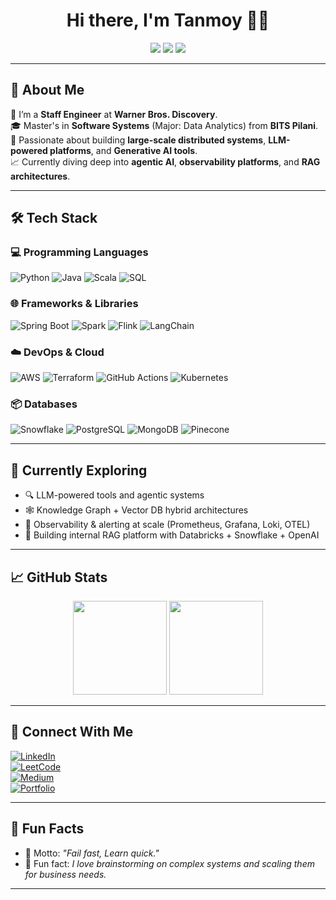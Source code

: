 <h1 align="center">Hi there, I'm Tanmoy 👨‍💻</h1>

<p align="center">
  <img src="https://img.shields.io/badge/Staff%20Engineer-Warner%20Bros.%20Discovery-blueviolet" />
  <img src="https://img.shields.io/badge/BITS%20Pilani-Masters%20in%20Software%20Systems-%231E90FF" />
  <img src="https://img.shields.io/badge/Distributed%20Systems%20|%20GenAI%20|%20LLM-%20Enthusiast-%234B0082" />
</p>

---

## 🚀 About Me

🔬 I’m a **Staff Engineer** at **Warner Bros. Discovery**.  
🎓 Master's in **Software Systems** (Major: Data Analytics) from **BITS Pilani**.  
🧠 Passionate about building **large-scale distributed systems**, **LLM-powered platforms**, and **Generative AI tools**.  
📈 Currently diving deep into **agentic AI**, **observability platforms**, and **RAG architectures**.

---

## 🛠️ Tech Stack

### 💻 Programming Languages  
![Python](https://img.shields.io/badge/-Python-1E90FF?style=flat&logo=python&logoColor=white)
![Java](https://img.shields.io/badge/-Java-4B0082?style=flat&logo=java&logoColor=white)
![Scala](https://img.shields.io/badge/-Scala-1E90FF?style=flat&logo=scala&logoColor=white)
![SQL](https://img.shields.io/badge/-SQL-4B0082?style=flat&logo=postgresql&logoColor=white)

### 🌐 Frameworks & Libraries  
![Spring Boot](https://img.shields.io/badge/-Spring%20Boot-1E90FF?style=flat&logo=springboot&logoColor=white)
![Spark](https://img.shields.io/badge/-Apache%20Spark-4B0082?style=flat&logo=apachespark&logoColor=white)
![Flink](https://img.shields.io/badge/-Apache%20Flink-1E90FF?style=flat&logo=apacheflink&logoColor=white)
![LangChain](https://img.shields.io/badge/-LangChain-4B0082?style=flat&logo=python&logoColor=white)

### ☁️ DevOps & Cloud  
![AWS](https://img.shields.io/badge/-AWS-1E90FF?style=flat&logo=amazonaws&logoColor=white)
![Terraform](https://img.shields.io/badge/-Terraform-4B0082?style=flat&logo=terraform&logoColor=white)
![GitHub Actions](https://img.shields.io/badge/-GitHub%20Actions-1E90FF?style=flat&logo=githubactions&logoColor=white)
![Kubernetes](https://img.shields.io/badge/-Kubernetes-4B0082?style=flat&logo=kubernetes&logoColor=white)

### 📦 Databases  
![Snowflake](https://img.shields.io/badge/-Snowflake-1E90FF?style=flat&logo=snowflake&logoColor=white)
![PostgreSQL](https://img.shields.io/badge/-PostgreSQL-4B0082?style=flat&logo=postgresql&logoColor=white)
![MongoDB](https://img.shields.io/badge/-MongoDB-1E90FF?style=flat&logo=mongodb&logoColor=white)
![Pinecone](https://img.shields.io/badge/-Pinecone-4B0082?style=flat&logo=vector&logoColor=white)

---

## 🧠 Currently Exploring

- 🔍 LLM-powered tools and agentic systems  
- 🕸️ Knowledge Graph + Vector DB hybrid architectures  
- 🔭 Observability & alerting at scale (Prometheus, Grafana, Loki, OTEL)  
- 🤖 Building internal RAG platform with Databricks + Snowflake + OpenAI

---

## 📈 GitHub Stats

<p align="center">
  <img src="https://github-readme-stats.vercel.app/api?username=TechReporter&show_icons=true&theme=radical&title_color=4B0082&icon_color=1E90FF" height="150" />
  <img src="https://github-readme-streak-stats.herokuapp.com/?user=TechReporter&theme=radical&background=0D1117&ring=1E90FF&fire=4B0082" height="150"/>
</p>

---

## 🔗 Connect With Me

[![LinkedIn](https://img.shields.io/badge/-LinkedIn-0A66C2?style=flat&logo=linkedin&logoColor=white)](https://example)  
[![LeetCode](https://img.shields.io/badge/-LeetCode-FFA116?style=flat&logo=leetcode&logoColor=white)](https://example)  
[![Medium](https://img.shields.io/badge/-Medium-000000?style=flat&logo=medium&logoColor=white)](https://example)  
[![Portfolio](https://img.shields.io/badge/-Portfolio-1E90FF?style=flat&logo=internetexplorer&logoColor=white)](https://example)

---

## 🧩 Fun Facts

- 💭 Motto: _"Fail fast, Learn quick."_
- 🚀 Fun fact: _I love brainstorming on complex systems and scaling them for business needs._

---

